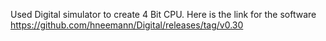 Used Digital simulator to create 4 Bit CPU. Here is the link for the software https://github.com/hneemann/Digital/releases/tag/v0.30

